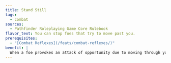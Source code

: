 ```yaml
---
title: Stand Still
tags:
  - combat
sources:
  - Pathfinder Roleplaying Game Core Rulebook
flavor_text: You can stop foes that try to move past you.
prerequisites:
  - "[Combat Reflexes](/feats/combat-reflexes/)"
benefit: |
  When a foe provokes an attack of opportunity due to moving through your adjacent squares, you can make a combat maneuver check as your attack of opportunity. If successful, the enemy cannot move for the rest of his turn. An enemy can still take the rest of his action, but cannot move. This feat also applies to any creature that attempts to move from a square that is adjacent to you if such movement provokes an attack of opportunity.
---
```


